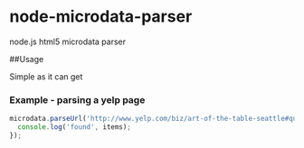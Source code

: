 node-microdata-parser
=====================

node.js html5 microdata parser

##Usage

Simple as it can get

### Example - parsing a yelp page
```javascript
microdata.parseUrl('http://www.yelp.com/biz/art-of-the-table-seattle#query:gourmet%20dinner', function(err, items) {
  console.log('found', items);
});
```
